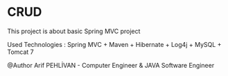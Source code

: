 # CRUD
This project is about basic Spring MVC project 

Used Technologies : Spring MVC  + Maven + Hibernate + Log4j + MySQL + Tomcat 7 

@Author Arif PEHLİVAN - Computer Engineer & JAVA Software Engineer
